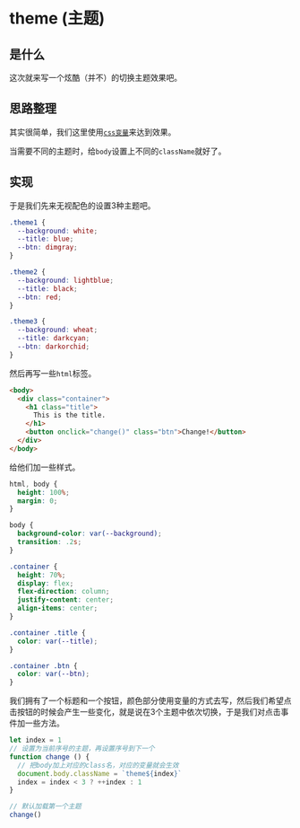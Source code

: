 # theme (主题)

## 是什么

这次就来写一个炫酷（并不）的切换主题效果吧。

## 思路整理

其实很简单，我们这里使用[`css变量`](https://developer.mozilla.org/en-US/docs/Web/CSS/Using_CSS_custom_properties)来达到效果。

当需要不同的主题时，给`body`设置上不同的`className`就好了。

## 实现

于是我们先来无视配色的设置3种主题吧。

```css
.theme1 {
  --background: white;
  --title: blue;
  --btn: dimgray;
}

.theme2 {
  --background: lightblue;
  --title: black;
  --btn: red;
}

.theme3 {
  --background: wheat;
  --title: darkcyan;
  --btn: darkorchid;
}
```

然后再写一些`html`标签。

```html
<body>
  <div class="container">
    <h1 class="title">
      This is the title.
    </h1>
    <button onclick="change()" class="btn">Change!</button>
  </div>
</body>
```

给他们加一些样式。

```css
html, body {
  height: 100%;
  margin: 0;
}

body {
  background-color: var(--background);
  transition: .2s;
}

.container {
  height: 70%;
  display: flex;
  flex-direction: column;
  justify-content: center;
  align-items: center;
}

.container .title {
  color: var(--title);
}

.container .btn {
  color: var(--btn);
}
```

我们拥有了一个标题和一个按钮，颜色部分使用变量的方式去写，然后我们希望点击按钮的时候会产生一些变化，就是说在3个主题中依次切换，于是我们对点击事件加一些方法。

```js
let index = 1
// 设置为当前序号的主题，再设置序号到下一个
function change () {
  // 把body加上对应的class名，对应的变量就会生效
  document.body.className = `theme${index}`
  index = index < 3 ? ++index : 1
}

// 默认加载第一个主题
change()
```